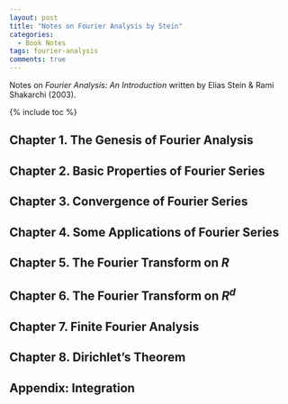```yaml
---
layout: post
title: "Notes on Fourier Analysis by Stein"
categories: 
  - Book Notes
tags: fourier-analysis
comments: true
---
```


Notes on *Fourier Analysis: An Introduction* written by Elias Stein & Rami Shakarchi (2003).

{% include toc %}

## Chapter 1. The Genesis of Fourier Analysis
## Chapter 2. Basic Properties of Fourier Series
## Chapter 3. Convergence of Fourier Series
## Chapter 4. Some Applications of Fourier Series
## Chapter 5. The Fourier Transform on $R$
## Chapter 6. The Fourier Transform on $R^d$
## Chapter 7. Finite Fourier Analysis
## Chapter 8. Dirichlet’s Theorem
## Appendix: Integration
